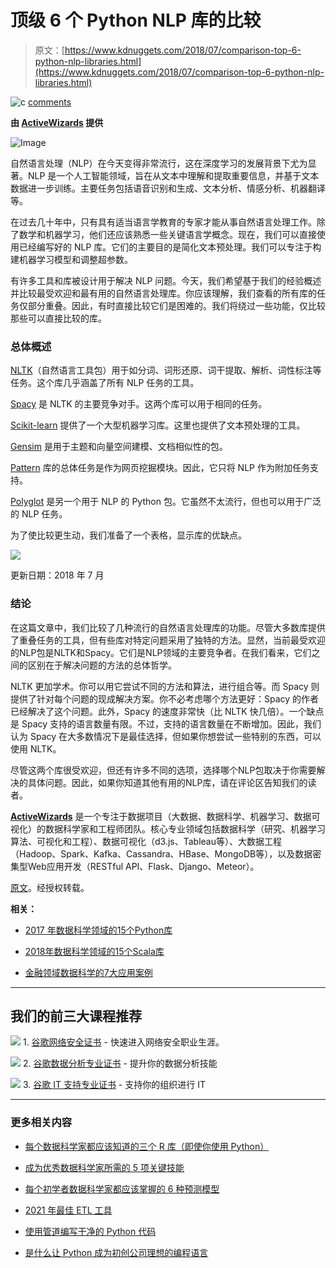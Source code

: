 # 顶级 6 个 Python NLP 库的比较

> 原文：[https://www.kdnuggets.com/2018/07/comparison-top-6-python-nlp-libraries.html](https://www.kdnuggets.com/2018/07/comparison-top-6-python-nlp-libraries.html)

![c](../Images/3d9c022da2d331bb56691a9617b91b90.png) [comments](#comments)

**由 [ActiveWizards](https://activewizards.com/) 提供**

![Image](../Images/26cfab0a789d1f6f563bb187fbdfab0c.png)

自然语言处理（NLP）在今天变得非常流行，这在深度学习的发展背景下尤为显著。NLP 是一个人工智能领域，旨在从文本中理解和提取重要信息，并基于文本数据进一步训练。主要任务包括语音识别和生成、文本分析、情感分析、机器翻译等。

在过去几十年中，只有具有适当语言学教育的专家才能从事自然语言处理工作。除了数学和机器学习，他们还应该熟悉一些关键语言学概念。现在，我们可以直接使用已经编写好的 NLP 库。它们的主要目的是简化文本预处理。我们可以专注于构建机器学习模型和调整超参数。

有许多工具和库被设计用于解决 NLP 问题。今天，我们希望基于我们的经验概述并比较最受欢迎和最有用的自然语言处理库。你应该理解，我们查看的所有库的任务仅部分重叠。因此，有时直接比较它们是困难的。我们将绕过一些功能，仅比较那些可以直接比较的库。

### 总体概述

[NLTK](http://www.nltk.org/)（自然语言工具包）用于如分词、词形还原、词干提取、解析、词性标注等任务。这个库几乎涵盖了所有 NLP 任务的工具。

[Spacy](https://spacy.io/) 是 NLTK 的主要竞争对手。这两个库可以用于相同的任务。

[Scikit-learn](http://scikit-learn.org/stable/) 提供了一个大型机器学习库。这里也提供了文本预处理的工具。

[Gensim](https://radimrehurek.com/gensim/) 是用于主题和向量空间建模、文档相似性的包。

[Pattern](https://www.clips.uantwerpen.be/pattern) 库的总体任务是作为网页挖掘模块。因此，它只将 NLP 作为附加任务支持。

[Polyglot](https://pypi.python.org/pypi/polyglot) 是另一个用于 NLP 的 Python 包。它虽然不太流行，但也可以用于广泛的 NLP 任务。

为了使比较更生动，我们准备了一个表格，显示库的优缺点。

[![](../Images/14c96a87552517337ba8638d153f17dc.png)](https://activewizards.com/content/blog/Comparison_of_Python_NLP_libraries/nlp-librares-python-prs-and-cons01.png)

更新日期：2018 年 7 月

### 结论

在这篇文章中，我们比较了几种流行的自然语言处理库的功能。尽管大多数库提供了重叠任务的工具，但有些库对特定问题采用了独特的方法。显然，当前最受欢迎的NLP包是NLTK和Spacy。它们是NLP领域的主要竞争者。在我们看来，它们之间的区别在于解决问题的方法的总体哲学。

NLTK 更加学术。你可以用它尝试不同的方法和算法，进行组合等。而 Spacy 则提供了针对每个问题的现成解决方案。你不必考虑哪个方法更好：Spacy 的作者已经解决了这个问题。此外，Spacy 的速度非常快（比 NLTK 快几倍）。一个缺点是 Spacy 支持的语言数量有限。不过，支持的语言数量在不断增加。因此，我们认为 Spacy 在大多数情况下是最佳选择，但如果你想尝试一些特别的东西，可以使用 NLTK。

尽管这两个库很受欢迎，但还有许多不同的选项，选择哪个NLP包取决于你需要解决的具体问题。因此，如果你知道其他有用的NLP库，请在评论区告知我们的读者。

**[ActiveWizards](https://activewizards.com/)** 是一个专注于数据项目（大数据、数据科学、机器学习、数据可视化）的数据科学家和工程师团队。核心专业领域包括数据科学（研究、机器学习算法、可视化和工程）、数据可视化（d3.js、Tableau等）、大数据工程（Hadoop、Spark、Kafka、Cassandra、HBase、MongoDB等），以及数据密集型Web应用开发（RESTful API、Flask、Django、Meteor）。

[原文](https://activewizards.com/blog/comparison-of-python-nlp-libraries/)。经授权转载。

**相关：**

+   [2017 年数据科学领域的15个Python库](/2017/06/top-15-python-libraries-data-science.html)

+   [2018年数据科学领域的15个Scala库](/2018/02/top-15-scala-libraries-data-science-2018.html)

+   [金融领域数据科学的7大应用案例](/2018/05/top-7-data-science-use-cases-finance.html)

* * *

## 我们的前三大课程推荐

![](../Images/0244c01ba9267c002ef39d4907e0b8fb.png) 1\. [谷歌网络安全证书](https://www.kdnuggets.com/google-cybersecurity) - 快速进入网络安全职业生涯。

![](../Images/e225c49c3c91745821c8c0368bf04711.png) 2\. [谷歌数据分析专业证书](https://www.kdnuggets.com/google-data-analytics) - 提升你的数据分析技能

![](../Images/0244c01ba9267c002ef39d4907e0b8fb.png) 3\. [谷歌 IT 支持专业证书](https://www.kdnuggets.com/google-itsupport) - 支持你的组织进行 IT

* * *

### 更多相关内容

+   [每个数据科学家都应该知道的三个 R 库（即使你使用 Python）](https://www.kdnuggets.com/2021/12/three-r-libraries-every-data-scientist-know-even-python.html)

+   [成为优秀数据科学家所需的 5 项关键技能](https://www.kdnuggets.com/2021/12/5-key-skills-needed-become-great-data-scientist.html)

+   [每个初学者数据科学家都应该掌握的 6 种预测模型](https://www.kdnuggets.com/2021/12/6-predictive-models-every-beginner-data-scientist-master.html)

+   [2021 年最佳 ETL 工具](https://www.kdnuggets.com/2021/12/mozart-best-etl-tools-2021.html)

+   [使用管道编写干净的 Python 代码](https://www.kdnuggets.com/2021/12/write-clean-python-code-pipes.html)

+   [是什么让 Python 成为初创公司理想的编程语言](https://www.kdnuggets.com/2021/12/makes-python-ideal-programming-language-startups.html)
